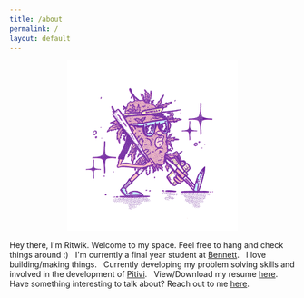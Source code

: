 ```yaml
---
title: /about
permalink: /
layout: default
---
```


<center><img src="/assets/potatohead.jpg" width="300"/></center>

Hey there, I'm Ritwik.
    Welcome to my space. 
        Feel free to hang and check things around :)
&nbsp;
I'm currently a final year student at [Bennett](https://www.bennett.edu.in/).
&nbsp;
I love building/making things.
&nbsp;
Currently developing my problem solving skills and 
                involved in the development of [Pitivi](http://www.pitivi.org/).
&nbsp;
View/Download my resume [here](/resume).
&nbsp;
Have something interesting to talk about? 
                            Reach out to me [here](mailto:ritwikpuri5678@gmail.com).
&nbsp;
